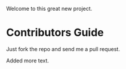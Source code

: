 Welcome to this great new project.

Contributors Guide
==================

Just fork the repo and send me a pull request.

Added more text.
